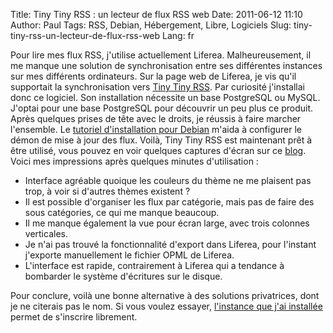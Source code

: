 Title: Tiny Tiny RSS : un lecteur de flux RSS web
Date: 2011-06-12 11:10
Author: Paul
Tags: RSS, Debian, Hébergement, Libre, Logiciels
Slug: tiny-tiny-rss-un-lecteur-de-flux-rss-web
Lang: fr

Pour lire mes flux RSS, j'utilise actuellement Liferea. Malheureusement,
il me manque une solution de synchronisation entre ses différentes
instances sur mes différents ordinateurs. Sur la page web de Liferea, je
vis qu'il supportait la synchronisation vers [Tiny Tiny
RSS](http://tt-rss.org/). Par curiosité j'installai donc ce logiciel.
Son installation nécessite un base PostgreSQL ou MySQL. J'optai pour une
base PostgreSQL pour découvrir un peu plus ce produit. Après quelques
prises de tête avec le droits, je réussis à faire marcher l'ensemble. Le
[tutoriel d'installation pour
Debian](http://howto.landure.fr/gnu-linux/debian-4-0-etch/installer-tiny-tiny-rss-sur-debian-4-0-etch)
m'aida à configurer le démon de mise à jour des flux. Voilà, Tiny Tiny
RSS est maintenant prêt à être utilisé, vous pouvez en voir quelques
captures d'écran sur ce
[blog](http://www.generation-linux.fr/index.php?post/2009/04/22/Tiny-Tiny-RSS-votre-lecteur-de-flux-RSS-personnel).
Voici mes impressions après quelques minutes d'utilisation :

-   Interface agréable quoique les couleurs du thème ne me plaisent pas
    trop, à voir si d'autres thèmes existent ?
-   Il est possible d'organiser les flux par catégorie, mais pas de
    faire des sous catégories, ce qui me manque beaucoup.
-   Il me manque également la vue pour écran large, avec trois
    colonnes verticales.
-   Je n'ai pas trouvé la fonctionnalité d'export dans Liferea, pour
    l'instant j'exporte manuellement le fichier OPML de Liferea.
-   L'interface est rapide, contrairement à Liferea qui a tendance à
    bombarder le système d'écritures sur le disque.

Pour conclure, voilà une bonne alternative à des solutions privatrices,
dont je ne citerais pas le nom. Si vous voulez essayer, [l'instance que
j'ai installée](http://www.ezvan.fr/rss) permet de s'inscrire librement.


